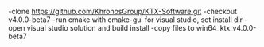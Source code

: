 -clone https://github.com/KhronosGroup/KTX-Software.git
-checkout v4.0.0-beta7
-run cmake with cmake-gui for visual studio, set install dir
-open visual studio solution and build install
-copy files to win64_ktx_v4.0.0-beta7